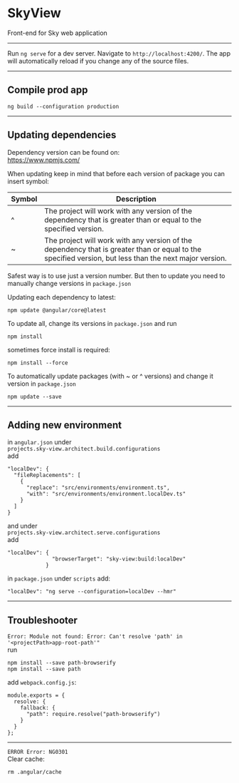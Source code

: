 # SkyView

Front-end for Sky web application


-----------

Run `ng serve` for a dev server. Navigate to `http://localhost:4200/`. The app will automatically reload if you change
any of the source files.



----------

## Compile prod app

```
ng build --configuration production 
```

----------

## Updating dependencies

Dependency version can be found on:  
https://www.npmjs.com/

When updating keep in mind that before each version of package you can insert symbol:

| Symbol | Description                                                                                                                                            |
|--------|--------------------------------------------------------------------------------------------------------------------------------------------------------|
| ^      | The project will work with any version of the dependency that is greater than or equal to the specified version.                                       |
| ~      | The project will work with any version of the dependency that is greater than or equal to the specified version, but less than the next major version. |

Safest way is to use just a version number. But then to update you need to manually change versions in `package.json`

Updating each dependency to latest:

```shell
npm update @angular/core@latest
```

To update all, change its versions in `package.json` and run
```shell
npm install
```
sometimes force install is required:
```shell
npm install --force
```

To automatically update packages (with ~ or ^ versions) and change it version in `package.json`
```shell
npm update --save
```


---------

## Adding new environment

in `angular.json` under  
`projects.sky-view.architect.build.configurations`  
add

```
"localDev": {
  "fileReplacements": [
    {
      "replace": "src/environments/environment.ts",
      "with": "src/environments/environment.localDev.ts"
    }
  ]
}
```

and under  
`projects.sky-view.architect.serve.configurations`  
add
```
"localDev": {
              "browserTarget": "sky-view:build:localDev"
            }
```

in `package.json` under `scripts` add:
```
"localDev": "ng serve --configuration=localDev --hmr"
```

---------

## Troubleshooter

`Error: Module not found: Error: Can't resolve 'path' in '<projectPath>app-root-path'"`  
run
```shell
npm install --save path-browserify 
npm install --save path 
```
add `webpack.config.js`:
```shell
module.exports = {
  resolve: {
    fallback: {
      "path": require.resolve("path-browserify")
    }
  }
};

```
-------------

`ERROR Error: NG0301`  
Clear cache:
```shell
rm .angular/cache
```
